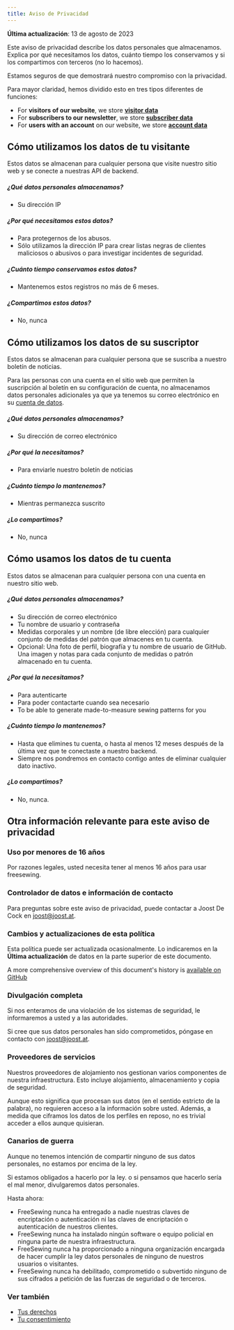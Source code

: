 ```yaml
---
title: Aviso de Privacidad
---
```


**Última actualización**: 13 de agosto de 2023

Este aviso de privacidad describe los datos personales que almacenamos. Explica por qué necesitamos los datos, cuánto tiempo los conservamos y si los compartimos con terceros (no lo hacemos).

Estamos seguros de que demostrará nuestro compromiso con la privacidad.

Para mayor claridad, hemos dividido esto en tres tipos diferentes de funciones:

- For **visitors of our website**, we store **[visitor data][v]**
- For **subscribers to our newsletter**, we store **[subscriber data][s]**
- For **users with an account** on our website, we store **[account data][a]**

## Cómo utilizamos los datos de tu visitante

<Note>
Estos datos se almacenan para cualquier persona que visite nuestro sitio web y se conecte a nuestras API de backend.
</Note>

##### ¿Qué datos personales almacenamos?

- Su dirección IP

##### ¿Por qué necesitamos estos datos?

- Para protegernos de los abusos.
- Sólo utilizamos la dirección IP para crear listas negras de clientes maliciosos o abusivos o para investigar incidentes de seguridad.

##### ¿Cuánto tiempo conservamos estos datos?

- Mantenemos estos registros no más de 6 meses.

##### ¿Compartimos estos datos?

- No, nunca


## Cómo utilizamos los datos de su suscriptor

<Note> 

Estos datos se almacenan para cualquier persona que se suscriba a nuestro boletín de noticias.

Para las personas con una cuenta en el sitio web que permiten la suscripción al boletín en su configuración de cuenta, no almacenamos datos personales adicionales ya que ya tenemos su correo electrónico en su [cuenta de datos][a].

</Note>

##### ¿Qué datos personales almacenamos?

- Su dirección de correo electrónico

##### ¿Por qué la necesitamos?

- Para enviarle nuestro boletín de noticias

##### ¿Cuánto tiempo lo mantenemos?

- Mientras permanezca suscrito

##### ¿Lo compartimos?

- No, nunca


## Cómo usamos los datos de tu cuenta

<Note>
Estos datos se almacenan para cualquier persona con una cuenta en nuestro sitio web.
</Note>

##### ¿Qué datos personales almacenamos?

- Su dirección de correo electrónico
- Tu nombre de usuario y contraseña
- Medidas corporales y un nombre (de libre elección) para cualquier conjunto de medidas del patrón que almacenes en tu cuenta.
- Opcional: Una foto de perfil, biografía y tu nombre de usuario de GitHub. Una imagen y notas para cada conjunto de medidas o patrón almacenado en tu cuenta.

##### ¿Por qué la necesitamos?

- Para autenticarte
- Para poder contactarte cuando sea necesario
- To be able to generate made-to-measure sewing patterns for you

##### ¿Cuánto tiempo lo mantenemos?

- Hasta que elimines tu cuenta, o hasta al menos 12 meses después de la última vez que te conectaste a nuestro backend.
- Siempre nos pondremos en contacto contigo antes de eliminar cualquier dato inactivo.

##### ¿Lo compartimos?

- No, nunca.


## Otra información relevante para este aviso de privacidad

### Uso por menores de 16 años

Por razones legales, usted necesita tener al menos 16 años para usar freesewing.

### Controlador de datos e información de contacto

Para preguntas sobre este aviso de privacidad, puede contactar a Joost De Cock en joost@joost.at.

### Cambios y actualizaciones de esta política

Esta política puede ser actualizada ocasionalmente. Lo indicaremos en la **Última actualización** de datos en la parte superior de este documento.

A more comprehensive overview of this document's history is [available on GitHub](https://github.com/freesewing/markdown/commits/develop/org/docs/various/privacy)

### Divulgación completa

Si nos enteramos de una violación de los sistemas de seguridad, le informaremos a usted y a las autoridades.

Si cree que sus datos personales han sido comprometidos, póngase en contacto con joost@joost.at.

### Proveedores de servicios

Nuestros proveedores de alojamiento nos gestionan varios componentes de nuestra infraestructura. Esto incluye alojamiento, almacenamiento y copia de seguridad.

Aunque esto significa que procesan sus datos (en el sentido estricto de la palabra), no requieren acceso a la información sobre usted. Además, a medida que ciframos los datos de los perfiles en reposo, no es trivial acceder a ellos aunque quisieran.

### Canarios de guerra

Aunque no tenemos intención de compartir ninguno de sus datos personales, no estamos por encima de la ley.

Si estamos obligados a hacerlo por la ley. o si pensamos que hacerlo sería el mal menor, divulgaremos datos personales.

Hasta ahora:

- FreeSewing nunca ha entregado a nadie nuestras claves de encriptación o autenticación ni las claves de encriptación o autenticación de nuestros clientes.
- FreeSewing nunca ha instalado ningún software o equipo policial en ninguna parte de nuestra infraestructura.
- FreeSewing nunca ha proporcionado a ninguna organización encargada de hacer cumplir la ley datos personales de ninguno de nuestros usuarios o visitantes.
- FreeSewing nunca ha debilitado, comprometido o subvertido ninguno de sus cifrados a petición de las fuerzas de seguridad o de terceros.

### Ver también

- [Tus derechos][2]
- [Tu consentimiento][3]

[v]: #how-we-use-your-visitor-data

[2]: /docs/about/rights/

[3]: /account/consent/

[s]: #how-we-use-your-subscriber-data

[a]: #how-we-use-your-account-data
